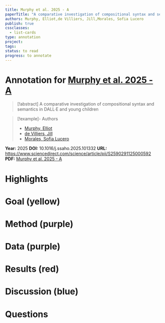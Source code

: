 ```yaml
---
title: Murphy et al. 2025 - A
paperTitle: "A comparative investigation of compositional syntax and semantics in DALL·E and young children"
authors: Murphy, Elliot,de Villiers, Jill,Morales, Sofia Lucero
publish: true
cssclasses:
  - list-cards
type: annotation
project:
tags:
status: to read
progress: to annotate
---
```

# Annotation for [Murphy et al. 2025 - A](Papers/References/Murphy%20et%20al.%202025%20-%20A)

> [!abstract] A comparative investigation of compositional syntax and semantics in DALL·E and young children

> [!example]- Authors
> - [Murphy, Elliot](Murphy%2C%20Elliot)
> - [de Villiers, Jill](de%20Villiers%2C%20Jill)
> - [Morales, Sofia Lucero](Morales%2C%20Sofia%20Lucero)

**Year:** 2025
**DOI:** 10.1016/j.ssaho.2025.101332
**URL:** https://www.sciencedirect.com/science/article/pii/S2590291125000592
**PDF:** [Murphy et al. 2025 - A](Papers/PDFs/Murphy%20et%20al.%202025%20-%20A%20comparative%20investigation%20of%20compositional%20syntax%20and%20semantics%20in%20DALL%C2%B7E%20and%20young%20children.pdf)

# Highlights


# Goal (yellow)


# Method (purple)


# Data (purple)


# Results (red)


# Discussion (blue)


# Questions

